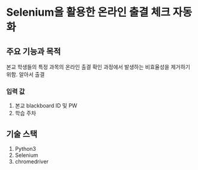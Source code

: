 # Selenium을 활용한 온라인 출결 체크 자동화

## 주요 기능과 목적
본교 학생들의 특정 과목의 온라인 출결 확인 과정에서 발생하는 비효율성을 제거하기 위함.
알아서 출결 

### 입력 값
1. 본교 blackboard ID 및 PW
2. 학습 주차

## 기술 스택
1. Python3
2. Selenium
3. chromedriver
